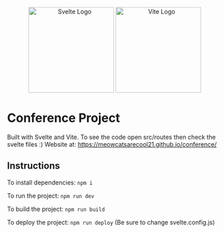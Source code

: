 <div align="center">
  <img src="https://upload.wikimedia.org/wikipedia/commons/1/1b/Svelte_Logo.svg" width="200" alt="Svelte Logo">
  <img src="https://vitejs.dev/logo.svg" width="200" alt="Vite Logo">
</div>

# Conference Project
Built with Svelte and Vite. To see the code open src/routes then check the svelte files :)
Website at: https://meowcatsarecool21.github.io/conference/

## Instructions
To install dependencies: `npm i`

To run the project: `npm run dev`

To build the project: `npm run build`

To deploy the project: `npm run deploy` (Be sure to change svelte.config.js)
